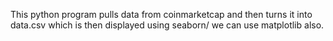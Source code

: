This python program pulls data from coinmarketcap and then turns it into data.csv
which is then displayed using seaborn/ we can use matplotlib also. 